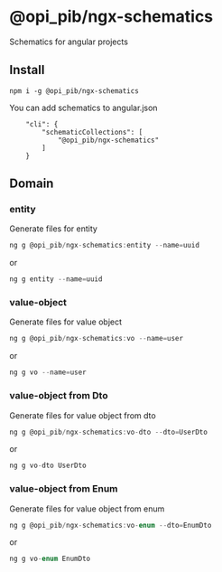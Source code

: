 # @opi_pib/ngx-schematics

Schematics for angular projects

## Install

```
npm i -g @opi_pib/ngx-schematics
```

You can add schematics to angular.json

```
	"cli": {
		"schematicCollections": [
			"@opi_pib/ngx-schematics"
		]
	}
```

## Domain

### entity

Generate files for entity

```typescript
ng g @opi_pib/ngx-schematics:entity --name=uuid
```

or

```typescript
ng g entity --name=uuid
```

### value-object

Generate files for value object

```typescript
ng g @opi_pib/ngx-schematics:vo --name=user
```

or

```typescript
ng g vo --name=user
```

### value-object from Dto

Generate files for value object from dto

```typescript
ng g @opi_pib/ngx-schematics:vo-dto --dto=UserDto
```

or

```typescript
ng g vo-dto UserDto
```

### value-object from Enum

Generate files for value object from enum

```typescript
ng g @opi_pib/ngx-schematics:vo-enum --dto=EnumDto
```

or

```typescript
ng g vo-enum EnumDto
```
